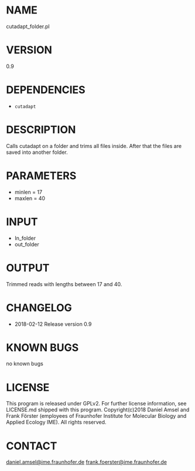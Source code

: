 # NAME
cutadapt_folder.pl
# VERSION
0.9
# DEPENDENCIES
- `cutadapt`
# DESCRIPTION
Calls cutadapt on a folder and trims all files inside. After that the files are saved into another folder.
# PARAMETERS
- minlen = 17
- maxlen = 40
# INPUT
- In_folder
- out_folder
# OUTPUT
Trimmed reads with lengths between 17 and 40.
# CHANGELOG
- 2018-02-12 Release version 0.9
# KNOWN BUGS
no known bugs
# LICENSE
This program is released under GPLv2. For further license information, see LICENSE.md shipped with this program.
Copyright(c)2018 Daniel Amsel and Frank Förster (employees of Fraunhofer Institute for Molecular Biology and Applied Ecology IME).
All rights reserved.
# CONTACT
daniel.amsel@ime.fraunhofer.de
frank.foerster@ime.fraunhofer.de
